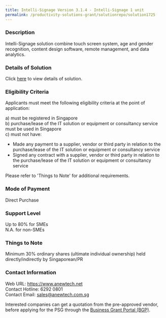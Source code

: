 ```yaml
---
title: Intelli-Signage Version 3.1.4 - Intelli-Signage 1 unit
permalink: /productivity-solutions-grant/solutionrepo/solution1725
---
```


### Description

Intelli-Signage solution combine touch screen system, age and gender recognition, content design software, remote management, and data analytics.

### Details of Solution

Click <a href='https://www.gobusiness.gov.sg/images/psg/Desensitised_Anewtech_Annex_3.pdf' target='_blank'>here</a> to view details of solution.

### Eligibility Criteria

Applicants must meet the following eligibility criteria at the point of application:

a) must be registered in Singapore <br>
b) purchase/lease of the IT solution or equipment or consultancy service must be used in Singapore <br>
c) must not have:
- Made any payment to a supplier, vendor or third party in relation to the purchase/lease of the IT solution or equipment or consultancy service
- Signed any contract with a supplier, vendor or third party in relation to the purchase/lease of the IT solution or equipment or consultancy service

Please refer to 'Things to Note' for additional requirements.

### Mode of Payment
Direct Purchase

### Support Level
Up to 80% for SMEs <br>
N.A. for non-SMEs

### Things to Note
Minimum 30% ordinary shares (ultimate individual ownership) held directly/indirectly by Singaporean/PR

### Contact Information
Web URL: https://www.anewtech.net <br>Contact Hotline: 6292 0801<br>Contact Email: sales@anewtech.com.sg <br>

Interested companies can get a quotation from the pre-approved vendor, before applying for the PSG through the <a target='_blank' href='https://www.businessgrants.gov.sg/'>Business Grant Portal (BGP)</a>.
